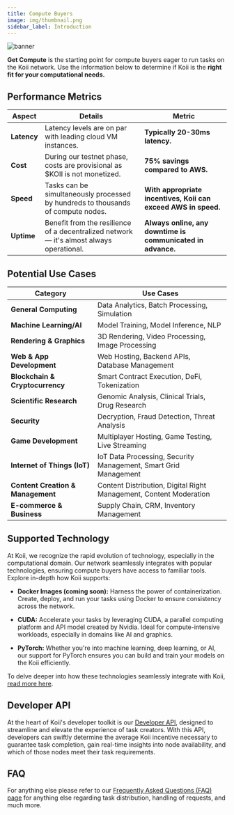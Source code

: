 ```yaml
---
title: Compute Buyers
image: img/thumbnail.png
sidebar_label: Introduction
---
```


![banner](/img/compute/onboarding.svg)

**Get Compute** is the starting point for compute buyers eager to run tasks on the Koii network. Use the information below to determine if Koii is the **right fit for your computational needs.**

## Performance Metrics

| **Aspect** | **Details**                                                                                                      | **Metric**                                                                                                             |
|------------|------------------------------------------------------------------------------------------------------------------|-------------------------------------------------------------------------------------------------------------------------------------|
| **Latency**    | Latency levels are on par with leading cloud VM instances.                                                 | **Typically 20-30ms latency.**                                        |
| **Cost**       | During our testnet phase, costs are provisional as $KOII is not monetized.                              | **75% savings compared to AWS.**            |
| **Speed**      | Tasks can be simultaneously processed by hundreds to thousands of compute nodes. | **With appropriate incentives, Koii can exceed AWS in speed.** |
| **Uptime**     | Benefit from the resilience of a decentralized network — it's almost always operational.                   | **Always online, any downtime is communicated in advance.**    |

## Potential Use Cases

| Category                      | Use Cases                                          |
|------------------------------|----------------------------------------------------|
| **General Computing**        | Data Analytics, Batch Processing, Simulation      |
| **Machine Learning/AI**      | Model Training, Model Inference, NLP              |
| **Rendering & Graphics**     | 3D Rendering, Video Processing, Image Processing  |
| **Web & App Development**    | Web Hosting, Backend APIs, Database Management    |
| **Blockchain & Cryptocurrency** | Smart Contract Execution, DeFi, Tokenization    |
| **Scientific Research**      | Genomic Analysis, Clinical Trials, Drug Research  |
| **Security**                 | Decryption, Fraud Detection, Threat Analysis      |
| **Game Development**         | Multiplayer Hosting, Game Testing, Live Streaming |
| **Internet of Things (IoT)** | IoT Data Processing, Security Management, Smart Grid Management |
| **Content Creation & Management** | Content Distribution, Digital Right Management, Content Moderation |
| **E-commerce & Business**    | Supply Chain, CRM, Inventory Management           |

## Supported Technology

At Koii, we recognize the rapid evolution of technology, especially in the computational domain. Our network seamlessly integrates with popular technologies, ensuring compute buyers have access to familiar tools. Explore in-depth how Koii supports:

- **Docker Images (coming soon):** Harness the power of containerization. Create, deploy, and run your tasks using Docker to ensure consistency across the network.

- **CUDA:** Accelerate your tasks by leveraging CUDA, a parallel computing platform and API model created by Nvidia. Ideal for compute-intensive workloads, especially in domains like AI and graphics.

- **PyTorch:** Whether you're into machine learning, deep learning, or AI, our support for PyTorch ensures you can build and train your models on the Koii efficiently.

To delve deeper into how these technologies seamlessly integrate with Koii, [read more here](/compute/supported).

## Developer API

At the heart of Koii's developer toolkit is our [Developer API](/compute/developerapi), designed to streamline and elevate the experience of task creators. With this API, developers can swiftly determine the average Koii incentive necessary to guarantee task completion, gain real-time insights into node availability, and which of those nodes meet their task requirements.

## FAQ

For anything else please refer to our [Frequently Asked Questions (FAQ) page](/faq/questions/) for anything else regarding task distribution, handling of requests, and much more.
